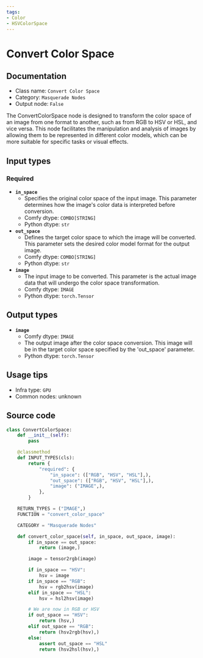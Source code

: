 ```yaml
---
tags:
- Color
- HSVColorSpace
---
```


# Convert Color Space
## Documentation
- Class name: `Convert Color Space`
- Category: `Masquerade Nodes`
- Output node: `False`

The ConvertColorSpace node is designed to transform the color space of an image from one format to another, such as from RGB to HSV or HSL, and vice versa. This node facilitates the manipulation and analysis of images by allowing them to be represented in different color models, which can be more suitable for specific tasks or visual effects.
## Input types
### Required
- **`in_space`**
    - Specifies the original color space of the input image. This parameter determines how the image's color data is interpreted before conversion.
    - Comfy dtype: `COMBO[STRING]`
    - Python dtype: `str`
- **`out_space`**
    - Defines the target color space to which the image will be converted. This parameter sets the desired color model format for the output image.
    - Comfy dtype: `COMBO[STRING]`
    - Python dtype: `str`
- **`image`**
    - The input image to be converted. This parameter is the actual image data that will undergo the color space transformation.
    - Comfy dtype: `IMAGE`
    - Python dtype: `torch.Tensor`
## Output types
- **`image`**
    - Comfy dtype: `IMAGE`
    - The output image after the color space conversion. This image will be in the target color space specified by the 'out_space' parameter.
    - Python dtype: `torch.Tensor`
## Usage tips
- Infra type: `GPU`
- Common nodes: unknown


## Source code
```python
class ConvertColorSpace:
    def __init__(self):
        pass

    @classmethod
    def INPUT_TYPES(cls):
        return {
            "required": {
                "in_space": (["RGB", "HSV", "HSL"],),
                "out_space": (["RGB", "HSV", "HSL"],),
                "image": ("IMAGE",),
            },
        }

    RETURN_TYPES = ("IMAGE",)
    FUNCTION = "convert_color_space"

    CATEGORY = "Masquerade Nodes"

    def convert_color_space(self, in_space, out_space, image):
        if in_space == out_space:
            return (image,)

        image = tensor2rgb(image)

        if in_space == "HSV":
            hsv = image
        if in_space == "RGB":
            hsv = rgb2hsv(image)
        elif in_space == "HSL":
            hsv = hsl2hsv(image)

        # We are now in RGB or HSV
        if out_space == "HSV":
            return (hsv,)
        elif out_space == "RGB":
            return (hsv2rgb(hsv),)
        else:
            assert out_space == "HSL"
            return (hsv2hsl(hsv),)

```
